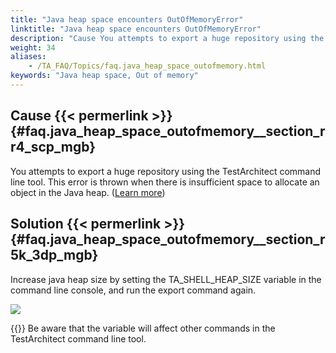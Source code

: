 ```yaml
--- 
title: "Java heap space encounters OutOfMemoryError"
linktitle: "Java heap space encounters OutOfMemoryError"
description: "Cause You attempts to export a huge repository using the TestArchitect command line tool. This error is thrown when there is insufficient space to allocate an object in the Java heap. ( Learn more ) ..."
weight: 34
aliases: 
    - /TA_FAQ/Topics/faq.java_heap_space_outofmemory.html
keywords: "Java heap space, Out of memory"
---
```


## Cause {{< permerlink >}} {#faq.java_heap_space_outofmemory__section_rr4_scp_mgb} 

You attempts to export a huge repository using the TestArchitect command line tool. This error is thrown when there is insufficient space to allocate an object in the Java heap. \([Learn more](https://docs.oracle.com/javase/8/docs/technotes/guides/troubleshoot/memleaks002.html)\)

## Solution {{< permerlink >}} {#faq.java_heap_space_outofmemory__section_r5k_3dp_mgb} 

Increase java heap size by setting the TA\_SHELL\_HEAP\_SIZE variable in the command line console, and run the export command again.

![](/images/TA_FAQ/Images/TA_SHELL_HEAP_SIZE_var.png)

{{<note>}} Be aware that the variable will affect other commands in the TestArchitect command line tool.



